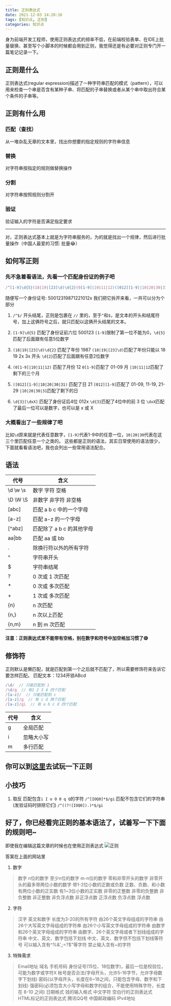 ```yaml
---
title: 正则表达式
date: 2021-12-03 14:20:16
tags: [知识点, 正则]
categories: 知识点
---
```


身为前端开发工程师，使用正则表达式的频率不低，在前端校验表单、在IDE上批量替换、甚至写个小脚本的时候都会用到正则，我觉得还是有必要对正则专门开一篇笔记记录一下。

## 正则是什么
正则表达式(regular expression)描述了一种字符串匹配的模式（pattern），可以用来检查一个串是否含有某种子串、将匹配的子串替换或者从某个串中取出符合某个条件的子串等。

<!--more-->

## 正则有什么用
### 匹配（查找）
从一堆杂乱无章的文本里，找出你想要的指定规则的字符串信息
### 替换
对字符串按指定的规则做替换操作
### 分割
对字符串按照规则分割开
### 验证
验证输入的字符是否满足指定要求

---
对，正则表达式基本上就是为字符串服务的，为的就是找出一个规律，然后进行批量操作（中国人最爱的习惯: 批量😂）

## 如何写正则
### 先不急着看语法，先看一个匹配身份证的例子吧
```js
/^[1-9]\d{5}(18|19|[23]\d)\d{2}(0[1-9]|10|11|12)([012][1-9]|10|20|30|31)\d{3}[\dxX]$/
```
随便写一个身份证号: 50012319871221012x
我们把它拆开来看，一共可以分为个部分

1. `/^$/`
开头结尾，正则是包裹在 `//` 里的，至于`^`和`$`，是文本的开头和结尾符号，加上这俩符号之后，就只匹配以这俩开头结尾的文本。

2. `[1-9]\d{5}`
匹配了身份证前六位 500123
`[1-9]`限制了第一位不能为0，`\d{5}`匹配了后面跟有任意5位数字

3. `(18|19|[23]\d)\d{2}`
匹配了年份 1987
`(18|19|[23]\d)`匹配了年份只能以 18  19  2x  3x 开头
`\d{2}`匹配了后面跟有任意2位数字

4. `(0[1-9]|10|11|12)`
匹配了月份 12
`0[1-9]`匹配了 01-09 月
`|10|11|12`匹配了剩下的三个月

5. `([012][1-9]|10|20|30|31)`
匹配了日 21
`[012][1-9]`匹配了 01-09, 11-19, 21-29
`|10|20|30|31`匹配了剩下的日

6. `\d{3}[\dxX]`
匹配了身份证后4位 012x
`\d{3}`匹配了4位中的前 3 位
`\dxX`匹配了最后一位可以是数字，也可以是 x 或 X

### 大概看出了一些规律了吧
比如`\d`原来就是代表任意数字，`[1-9]`代表1-9中的任意一位，`10|20|30`代表在这三个里匹配任意一个之类的。
这些都是正则的语法，其实日常使用的语法很少，下面就看看语法吧，我也会列出一些常用语法配合。

## 语法

|代号     |含义                     |
|---------|------------------------|
|\d \w \s |数字 字符 空格           |
|\D \W \S |非数字 非字符 非空格      |
|[abc]    |匹配 a b c 中的一个字母   |
|[a-z]    |匹配 a-z 的一个字母       |
|[^abz]   |匹配除了 a b c 的其他字母 |
|aa\|bb   |匹配 aa 或 bb            |
|.        |除换行符以外的所有字符    |
|^        |字符串开头               |
|$        |字符串结尾               |
|?        |0 次或 1 次匹配          |
|*        |0 次或 多次匹配          |
|+        |1 次或 多次匹配          |
|{n}      |n 次匹配                 |
|{n,}     |n 次以上匹配             |
|{n,m}    |n 到 m 次匹配            |

**注意：正则表达式里不能带有空格，别在数字和符号中加空格加习惯了😅**

## 修饰符
正则默认是懒匹配，就是匹配到第一个之后就不匹配了，所以需要修饰符来告诉它要怎样匹配。
匹配文本：1234开锁ABcd
```js
/\d/  // 只能匹配到 1
/\d/g  // 有1 2 3 4 四个匹配
/[a-z]/  // 只能匹配到 c
/[a-z]/g  // 有 c d 两个匹配
/[a-z]/gi  // 有 a b c d 四个匹配
```

|代号     |含义           |
|---------|--------------|
|g        |全局匹配       |
|i        |忽略大小写     |
|m        |多行匹配       |

## 你可以到[这里](https://c.runoob.com/front-end/854/)去试玩一下正则

## 小技巧
1. 取反
匹配包含`i I o O 0 q Q`的字符
`/^[IOQ0]*$/gi`
匹配不包含它们的字符串 (发验证码时排除它们)
`/^((?![IOQ0]).)*$/gi`

## 好了，你已经看完正则的基本语法了，试着写一下下面的规则吧~
即使我在编辑这篇文章的时候也在使用正则表达式
![正则](1.gif)

答案在上面的网站里
1. 数字
> 数字
> n位的数字
> 至少n位的数字
> m-n位的数字
> 零和非零开头的数字
> 非零开头的最多带两位小数的数字
> 带1-2位小数的正数或负数
> 正数、负数、和小数
> 有两位小数的正实数
> 有1~3位小数的正实数
> 非零的正整数
> 非零的负整数
> 非负整数
> 非正整数
> 非负浮点数
> 非正浮点数
> 正浮点数
> 负浮点数
> 浮点数

2. 字符
> 汉字
> 英文和数字
> 长度为3-20的所有字符
> 由26个英文字母组成的字符串
> 由26个大写英文字母组成的字符串
> 由26个小写英文字母组成的字符串
> 由数字和26个英文字母组成的字符串
> 由数字、26个英文字母或者下划线组成的字符串
> 中文、英文、数字包括下划线
> 中文、英文、数字但不包括下划线等符号
> 可以输入含有^%&',;=?$\"等字符
> 禁止输入含有~的字符

3. 特殊需求
> Email地址
> 域名
> 手机号码
> 身份证号(15位、18位数字)，最后一位是校验位，可能为数字或字符X
> 帐号是否合法(字母开头，允许5-16字节，允许字母数字下划线)
> 密码(以字母开头，长度在6~18之间，只能包含字母、数字和下划线)
> 强密码(必须包含大小写字母和数字的组合，不能使用特殊字符，长度在 8-10 之间)
> 日期格式
> 钱的输入格式
> 中文字符
> 空白行的正则表达式
> HTML标记的正则表达式
> 腾讯QQ号
> 中国邮政编码
> IPv4地址